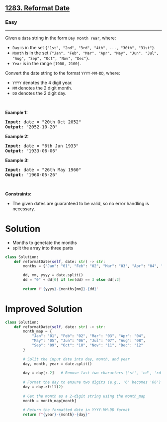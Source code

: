 <h2><a href="https://leetcode.com/problems/reformat-date">1283. Reformat Date</a></h2><h3>Easy</h3><hr><p>Given a <code>date</code> string in the form&nbsp;<code>Day Month Year</code>, where:</p>

<ul>
	<li><code>Day</code>&nbsp;is in the set <code>{&quot;1st&quot;, &quot;2nd&quot;, &quot;3rd&quot;, &quot;4th&quot;, ..., &quot;30th&quot;, &quot;31st&quot;}</code>.</li>
	<li><code>Month</code>&nbsp;is in the set <code>{&quot;Jan&quot;, &quot;Feb&quot;, &quot;Mar&quot;, &quot;Apr&quot;, &quot;May&quot;, &quot;Jun&quot;, &quot;Jul&quot;, &quot;Aug&quot;, &quot;Sep&quot;, &quot;Oct&quot;, &quot;Nov&quot;, &quot;Dec&quot;}</code>.</li>
	<li><code>Year</code>&nbsp;is in the range <code>[1900, 2100]</code>.</li>
</ul>

<p>Convert the date string to the format <code>YYYY-MM-DD</code>, where:</p>

<ul>
	<li><code>YYYY</code> denotes the 4 digit year.</li>
	<li><code>MM</code> denotes the 2 digit month.</li>
	<li><code>DD</code> denotes the 2 digit day.</li>
</ul>

<p>&nbsp;</p>
<p><strong class="example">Example 1:</strong></p>

<pre>
<strong>Input:</strong> date = &quot;20th Oct 2052&quot;
<strong>Output:</strong> &quot;2052-10-20&quot;
</pre>

<p><strong class="example">Example 2:</strong></p>

<pre>
<strong>Input:</strong> date = &quot;6th Jun 1933&quot;
<strong>Output:</strong> &quot;1933-06-06&quot;
</pre>

<p><strong class="example">Example 3:</strong></p>

<pre>
<strong>Input:</strong> date = &quot;26th May 1960&quot;
<strong>Output:</strong> &quot;1960-05-26&quot;
</pre>

<p>&nbsp;</p>
<p><strong>Constraints:</strong></p>

<ul>
	<li>The given dates are guaranteed to be valid, so no error handling is necessary.</li>
</ul>

# Solution 
* Months to genetate the months 
* split the array into three parts 

```python
class Solution:
    def reformatDate(self, date: str) -> str:
        months = {"Jan": "01", "Feb": "02", "Mar": "03", "Apr": "04", "May": "05", "Jun": "06", "Jul": "07", "Aug": "08", "Sep": "09", "Oct": "10", "Nov": "11", "Dec": "12"}

        dd, mm, yyyy = date.split() 
        dd = "0" + dd[0] if len(dd) == 3 else dd[:2]
        
        return f'{yyyy}-{months[mm]}-{dd}'
```

# Improved Solution
```python
class Solution:
    def reformatDate(self, date: str) -> str:
        month_map = {
            "Jan": "01", "Feb": "02", "Mar": "03", "Apr": "04", 
            "May": "05", "Jun": "06", "Jul": "07", "Aug": "08", 
            "Sep": "09", "Oct": "10", "Nov": "11", "Dec": "12"
        }
        
        # Split the input date into day, month, and year
        day, month, year = date.split()
        
        day = day[:-2]   # Remove last two characters ('st', 'nd', 'rd', 'th')
        
        # Format the day to ensure two digits (e.g., '6' becomes '06')
        day = day.zfill(2)
        
        # Get the month as a 2-digit string using the month_map
        month = month_map[month]
        
        # Return the formatted date in YYYY-MM-DD format
        return f"{year}-{month}-{day}"
```
